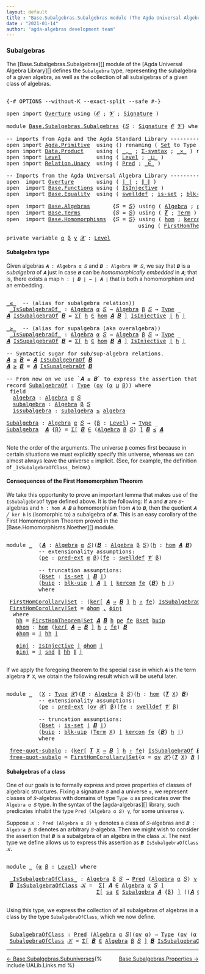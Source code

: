 ```yaml
---
layout: default
title : "Base.Subalgebras.Subalgebras module (The Agda Universal Algebra Library)"
date : "2021-01-14"
author: "agda-algebras development team"
---
```


### <a id="subalgebras">Subalgebras</a>

The [Base.Subalgebras.Subalgebras][] module of the [Agda Universal Algebra Library][] defines the `Subalgebra` type, representing the subalgebra of a given algebra, as well as the collection of all subalgebras of a given class of algebras.

<pre class="Agda">

<a id="466" class="Symbol">{-#</a> <a id="470" class="Keyword">OPTIONS</a> <a id="478" class="Pragma">--without-K</a> <a id="490" class="Pragma">--exact-split</a> <a id="504" class="Pragma">--safe</a> <a id="511" class="Symbol">#-}</a>

<a id="516" class="Keyword">open</a> <a id="521" class="Keyword">import</a> <a id="528" href="Overture.html" class="Module">Overture</a> <a id="537" class="Keyword">using</a> <a id="543" class="Symbol">(</a><a id="544" href="Overture.Signatures.html#520" class="Generalizable">𝓞</a> <a id="546" class="Symbol">;</a> <a id="548" href="Overture.Signatures.html#522" class="Generalizable">𝓥</a> <a id="550" class="Symbol">;</a> <a id="552" href="Overture.Signatures.html#3171" class="Function">Signature</a> <a id="562" class="Symbol">)</a>

<a id="565" class="Keyword">module</a> <a id="572" href="Base.Subalgebras.Subalgebras.html" class="Module">Base.Subalgebras.Subalgebras</a> <a id="601" class="Symbol">{</a><a id="602" href="Base.Subalgebras.Subalgebras.html#602" class="Bound">𝑆</a> <a id="604" class="Symbol">:</a> <a id="606" href="Overture.Signatures.html#3171" class="Function">Signature</a> <a id="616" href="Overture.Signatures.html#520" class="Generalizable">𝓞</a> <a id="618" href="Overture.Signatures.html#522" class="Generalizable">𝓥</a><a id="619" class="Symbol">}</a> <a id="621" class="Keyword">where</a>

<a id="628" class="Comment">-- imports from Agda and the Agda Standard Library ------------------------------------</a>
<a id="716" class="Keyword">open</a> <a id="721" class="Keyword">import</a> <a id="728" href="Agda.Primitive.html" class="Module">Agda.Primitive</a>  <a id="744" class="Keyword">using</a> <a id="750" class="Symbol">()</a> <a id="753" class="Keyword">renaming</a> <a id="762" class="Symbol">(</a> <a id="764" href="Agda.Primitive.html#326" class="Primitive">Set</a> <a id="768" class="Symbol">to</a> <a id="771" class="Primitive">Type</a> <a id="776" class="Symbol">)</a>
<a id="778" class="Keyword">open</a> <a id="783" class="Keyword">import</a> <a id="790" href="Data.Product.html" class="Module">Data.Product</a>    <a id="806" class="Keyword">using</a> <a id="812" class="Symbol">(</a> <a id="814" href="Agda.Builtin.Sigma.html#236" class="InductiveConstructor Operator">_,_</a> <a id="818" class="Symbol">;</a> <a id="820" href="Data.Product.html#916" class="Function">Σ-syntax</a> <a id="829" class="Symbol">;</a> <a id="831" href="Data.Product.html#1167" class="Function Operator">_×_</a> <a id="835" class="Symbol">)</a> <a id="837" class="Keyword">renaming</a> <a id="846" class="Symbol">(</a> <a id="848" href="Agda.Builtin.Sigma.html#264" class="Field">proj₂</a> <a id="854" class="Symbol">to</a> <a id="857" class="Field">snd</a> <a id="861" class="Symbol">)</a>
<a id="863" class="Keyword">open</a> <a id="868" class="Keyword">import</a> <a id="875" href="Level.html" class="Module">Level</a>           <a id="891" class="Keyword">using</a> <a id="897" class="Symbol">(</a> <a id="899" href="Agda.Primitive.html#597" class="Postulate">Level</a> <a id="905" class="Symbol">;</a> <a id="907" href="Agda.Primitive.html#810" class="Primitive Operator">_⊔_</a> <a id="911" class="Symbol">)</a>
<a id="913" class="Keyword">open</a> <a id="918" class="Keyword">import</a> <a id="925" href="Relation.Unary.html" class="Module">Relation.Unary</a>  <a id="941" class="Keyword">using</a> <a id="947" class="Symbol">(</a> <a id="949" href="Relation.Unary.html#1101" class="Function">Pred</a> <a id="954" class="Symbol">;</a> <a id="956" href="Relation.Unary.html#1523" class="Function Operator">_∈_</a> <a id="960" class="Symbol">)</a>

<a id="963" class="Comment">-- Imports from the Agda Universal Algebra Library ------------------------------------</a>
<a id="1051" class="Keyword">open</a>  <a id="1057" class="Keyword">import</a> <a id="1064" href="Overture.html" class="Module">Overture</a>       <a id="1079" class="Keyword">using</a> <a id="1085" class="Symbol">(</a> <a id="1087" href="Overture.Basic.html#4303" class="Function Operator">∣_∣</a> <a id="1091" class="Symbol">;</a> <a id="1093" href="Overture.Basic.html#4341" class="Function Operator">∥_∥</a> <a id="1097" class="Symbol">)</a>
<a id="1099" class="Keyword">open</a>  <a id="1105" class="Keyword">import</a> <a id="1112" href="Base.Functions.html" class="Module">Base.Functions</a> <a id="1127" class="Keyword">using</a> <a id="1133" class="Symbol">(</a> <a id="1135" href="Base.Functions.Injective.html#1273" class="Function">IsInjective</a> <a id="1147" class="Symbol">)</a>
<a id="1149" class="Keyword">open</a>  <a id="1155" class="Keyword">import</a> <a id="1162" href="Base.Equality.html" class="Module">Base.Equality</a>  <a id="1177" class="Keyword">using</a> <a id="1183" class="Symbol">(</a> <a id="1185" href="Base.Equality.Welldefined.html#2509" class="Function">swelldef</a> <a id="1194" class="Symbol">;</a> <a id="1196" href="Base.Equality.Truncation.html#6603" class="Function">is-set</a> <a id="1203" class="Symbol">;</a> <a id="1205" href="Base.Equality.Truncation.html#10874" class="Function">blk-uip</a> <a id="1213" class="Symbol">;</a> <a id="1215" href="Base.Equality.Extensionality.html#3021" class="Function">pred-ext</a> <a id="1224" class="Symbol">)</a>

<a id="1227" class="Keyword">open</a>  <a id="1233" class="Keyword">import</a> <a id="1240" href="Base.Algebras.html" class="Module">Base.Algebras</a>       <a id="1260" class="Symbol">{</a><a id="1261" class="Argument">𝑆</a> <a id="1263" class="Symbol">=</a> <a id="1265" href="Base.Subalgebras.Subalgebras.html#602" class="Bound">𝑆</a><a id="1266" class="Symbol">}</a> <a id="1268" class="Keyword">using</a> <a id="1274" class="Symbol">(</a> <a id="1276" href="Base.Algebras.Basic.html#3051" class="Function">Algebra</a> <a id="1284" class="Symbol">;</a> <a id="1286" href="Base.Algebras.Products.html#3109" class="Function">ov</a> <a id="1289" class="Symbol">)</a>
<a id="1291" class="Keyword">open</a>  <a id="1297" class="Keyword">import</a> <a id="1304" href="Base.Terms.html" class="Module">Base.Terms</a>          <a id="1324" class="Symbol">{</a><a id="1325" class="Argument">𝑆</a> <a id="1327" class="Symbol">=</a> <a id="1329" href="Base.Subalgebras.Subalgebras.html#602" class="Bound">𝑆</a><a id="1330" class="Symbol">}</a> <a id="1332" class="Keyword">using</a> <a id="1338" class="Symbol">(</a> <a id="1340" href="Base.Terms.Basic.html#3370" class="Function">𝑻</a> <a id="1342" class="Symbol">;</a> <a id="1344" href="Base.Terms.Basic.html#2087" class="Datatype">Term</a> <a id="1349" class="Symbol">)</a>
<a id="1351" class="Keyword">open</a>  <a id="1357" class="Keyword">import</a> <a id="1364" href="Base.Homomorphisms.html" class="Module">Base.Homomorphisms</a>  <a id="1384" class="Symbol">{</a><a id="1385" class="Argument">𝑆</a> <a id="1387" class="Symbol">=</a> <a id="1389" href="Base.Subalgebras.Subalgebras.html#602" class="Bound">𝑆</a><a id="1390" class="Symbol">}</a> <a id="1392" class="Keyword">using</a> <a id="1398" class="Symbol">(</a> <a id="1400" href="Base.Homomorphisms.Basic.html#2738" class="Function">hom</a> <a id="1404" class="Symbol">;</a> <a id="1406" href="Base.Homomorphisms.Kernels.html#2368" class="Function">kercon</a> <a id="1413" class="Symbol">;</a> <a id="1415" href="Base.Homomorphisms.Kernels.html#2774" class="Function Operator">ker[_⇒_]_↾_</a> <a id="1427" class="Symbol">)</a>
                                         <a id="1470" class="Keyword">using</a> <a id="1476" class="Symbol">(</a> <a id="1478" href="Base.Homomorphisms.Noether.html#3715" class="Function">FirstHomTheorem|Set</a> <a id="1498" class="Symbol">;</a> <a id="1500" href="Base.Homomorphisms.Isomorphisms.html#2018" class="Record Operator">_≅_</a> <a id="1504" class="Symbol">)</a>

<a id="1507" class="Keyword">private</a> <a id="1515" class="Keyword">variable</a> <a id="1524" href="Base.Subalgebras.Subalgebras.html#1524" class="Generalizable">α</a> <a id="1526" href="Base.Subalgebras.Subalgebras.html#1526" class="Generalizable">β</a> <a id="1528" href="Base.Subalgebras.Subalgebras.html#1528" class="Generalizable">γ</a> <a id="1530" href="Base.Subalgebras.Subalgebras.html#1530" class="Generalizable">𝓧</a> <a id="1532" class="Symbol">:</a> <a id="1534" href="Agda.Primitive.html#597" class="Postulate">Level</a>
</pre>


#### <a id="subalgebra-type">Subalgebra type</a>

Given algebras `𝑨 : Algebra α 𝑆` and `𝑩 : Algebra 𝓦 𝑆`, we say that `𝑩` is a *subalgebra* of `𝑨` just in case `𝑩` can be *homomorphically embedded* in `𝑨`; that is, there exists a map `h : ∣ 𝑩 ∣ → ∣ 𝑨 ∣` that is both a homomorphism and an embedding.

<pre class="Agda">

<a id="_≤_"></a><a id="1868" href="Base.Subalgebras.Subalgebras.html#1868" class="Function Operator">_≤_</a>  <a id="1873" class="Comment">-- (alias for subalgebra relation))</a>
 <a id="_IsSubalgebraOf_"></a><a id="1910" href="Base.Subalgebras.Subalgebras.html#1910" class="Function Operator">_IsSubalgebraOf_</a> <a id="1927" class="Symbol">:</a> <a id="1929" href="Base.Algebras.Basic.html#3051" class="Function">Algebra</a> <a id="1937" href="Base.Subalgebras.Subalgebras.html#1524" class="Generalizable">α</a> <a id="1939" href="Base.Subalgebras.Subalgebras.html#602" class="Bound">𝑆</a> <a id="1941" class="Symbol">→</a> <a id="1943" href="Base.Algebras.Basic.html#3051" class="Function">Algebra</a> <a id="1951" href="Base.Subalgebras.Subalgebras.html#1526" class="Generalizable">β</a> <a id="1953" href="Base.Subalgebras.Subalgebras.html#602" class="Bound">𝑆</a> <a id="1955" class="Symbol">→</a> <a id="1957" href="Base.Subalgebras.Subalgebras.html#771" class="Primitive">Type</a> <a id="1962" class="Symbol">_</a>
<a id="1964" href="Base.Subalgebras.Subalgebras.html#1964" class="Bound">𝑨</a> <a id="1966" href="Base.Subalgebras.Subalgebras.html#1910" class="Function Operator">IsSubalgebraOf</a> <a id="1981" href="Base.Subalgebras.Subalgebras.html#1981" class="Bound">𝑩</a> <a id="1983" class="Symbol">=</a> <a id="1985" href="Data.Product.html#916" class="Function">Σ[</a> <a id="1988" href="Base.Subalgebras.Subalgebras.html#1988" class="Bound">h</a> <a id="1990" href="Data.Product.html#916" class="Function">∈</a> <a id="1992" href="Base.Homomorphisms.Basic.html#2738" class="Function">hom</a> <a id="1996" href="Base.Subalgebras.Subalgebras.html#1964" class="Bound">𝑨</a> <a id="1998" href="Base.Subalgebras.Subalgebras.html#1981" class="Bound">𝑩</a> <a id="2000" href="Data.Product.html#916" class="Function">]</a> <a id="2002" href="Base.Functions.Injective.html#1273" class="Function">IsInjective</a> <a id="2014" href="Overture.Basic.html#4303" class="Function Operator">∣</a> <a id="2016" href="Base.Subalgebras.Subalgebras.html#1988" class="Bound">h</a> <a id="2018" href="Overture.Basic.html#4303" class="Function Operator">∣</a>

<a id="_≥_"></a><a id="2021" href="Base.Subalgebras.Subalgebras.html#2021" class="Function Operator">_≥_</a>  <a id="2026" class="Comment">-- (alias for supalgebra (aka overalgebra))</a>
 <a id="_IsSupalgebraOf_"></a><a id="2071" href="Base.Subalgebras.Subalgebras.html#2071" class="Function Operator">_IsSupalgebraOf_</a> <a id="2088" class="Symbol">:</a> <a id="2090" href="Base.Algebras.Basic.html#3051" class="Function">Algebra</a> <a id="2098" href="Base.Subalgebras.Subalgebras.html#1524" class="Generalizable">α</a> <a id="2100" href="Base.Subalgebras.Subalgebras.html#602" class="Bound">𝑆</a> <a id="2102" class="Symbol">→</a> <a id="2104" href="Base.Algebras.Basic.html#3051" class="Function">Algebra</a> <a id="2112" href="Base.Subalgebras.Subalgebras.html#1526" class="Generalizable">β</a> <a id="2114" href="Base.Subalgebras.Subalgebras.html#602" class="Bound">𝑆</a> <a id="2116" class="Symbol">→</a> <a id="2118" href="Base.Subalgebras.Subalgebras.html#771" class="Primitive">Type</a> <a id="2123" class="Symbol">_</a>
<a id="2125" href="Base.Subalgebras.Subalgebras.html#2125" class="Bound">𝑨</a> <a id="2127" href="Base.Subalgebras.Subalgebras.html#2071" class="Function Operator">IsSupalgebraOf</a> <a id="2142" href="Base.Subalgebras.Subalgebras.html#2142" class="Bound">𝑩</a> <a id="2144" class="Symbol">=</a> <a id="2146" href="Data.Product.html#916" class="Function">Σ[</a> <a id="2149" href="Base.Subalgebras.Subalgebras.html#2149" class="Bound">h</a> <a id="2151" href="Data.Product.html#916" class="Function">∈</a> <a id="2153" href="Base.Homomorphisms.Basic.html#2738" class="Function">hom</a> <a id="2157" href="Base.Subalgebras.Subalgebras.html#2142" class="Bound">𝑩</a> <a id="2159" href="Base.Subalgebras.Subalgebras.html#2125" class="Bound">𝑨</a> <a id="2161" href="Data.Product.html#916" class="Function">]</a> <a id="2163" href="Base.Functions.Injective.html#1273" class="Function">IsInjective</a> <a id="2175" href="Overture.Basic.html#4303" class="Function Operator">∣</a> <a id="2177" href="Base.Subalgebras.Subalgebras.html#2149" class="Bound">h</a> <a id="2179" href="Overture.Basic.html#4303" class="Function Operator">∣</a>

<a id="2182" class="Comment">-- Syntactic sugar for sub/sup-algebra relations.</a>
<a id="2232" href="Base.Subalgebras.Subalgebras.html#2232" class="Bound">𝑨</a> <a id="2234" href="Base.Subalgebras.Subalgebras.html#1868" class="Function Operator">≤</a> <a id="2236" href="Base.Subalgebras.Subalgebras.html#2236" class="Bound">𝑩</a> <a id="2238" class="Symbol">=</a> <a id="2240" href="Base.Subalgebras.Subalgebras.html#2232" class="Bound">𝑨</a> <a id="2242" href="Base.Subalgebras.Subalgebras.html#1910" class="Function Operator">IsSubalgebraOf</a> <a id="2257" href="Base.Subalgebras.Subalgebras.html#2236" class="Bound">𝑩</a>
<a id="2259" href="Base.Subalgebras.Subalgebras.html#2259" class="Bound">𝑨</a> <a id="2261" href="Base.Subalgebras.Subalgebras.html#2021" class="Function Operator">≥</a> <a id="2263" href="Base.Subalgebras.Subalgebras.html#2263" class="Bound">𝑩</a> <a id="2265" class="Symbol">=</a> <a id="2267" href="Base.Subalgebras.Subalgebras.html#2259" class="Bound">𝑨</a> <a id="2269" href="Base.Subalgebras.Subalgebras.html#2071" class="Function Operator">IsSupalgebraOf</a> <a id="2284" href="Base.Subalgebras.Subalgebras.html#2263" class="Bound">𝑩</a>

<a id="2287" class="Comment">-- From now on we use `𝑨 ≤ 𝑩` to express the assertion that `𝑨` is a subalgebra of `𝑩`.</a>
<a id="2375" class="Keyword">record</a> <a id="SubalgebraOf"></a><a id="2382" href="Base.Subalgebras.Subalgebras.html#2382" class="Record">SubalgebraOf</a> <a id="2395" class="Symbol">:</a> <a id="2397" href="Base.Subalgebras.Subalgebras.html#771" class="Primitive">Type</a> <a id="2402" class="Symbol">(</a><a id="2403" href="Base.Algebras.Products.html#3109" class="Function">ov</a> <a id="2406" class="Symbol">(</a><a id="2407" href="Base.Subalgebras.Subalgebras.html#2407" class="Bound">α</a> <a id="2409" href="Agda.Primitive.html#810" class="Primitive Operator">⊔</a> <a id="2411" href="Base.Subalgebras.Subalgebras.html#2411" class="Bound">β</a><a id="2412" class="Symbol">))</a> <a id="2415" class="Keyword">where</a>
 <a id="2422" class="Keyword">field</a>
  <a id="SubalgebraOf.algebra"></a><a id="2430" href="Base.Subalgebras.Subalgebras.html#2430" class="Field">algebra</a> <a id="2438" class="Symbol">:</a> <a id="2440" href="Base.Algebras.Basic.html#3051" class="Function">Algebra</a> <a id="2448" href="Base.Subalgebras.Subalgebras.html#2407" class="Bound">α</a> <a id="2450" href="Base.Subalgebras.Subalgebras.html#602" class="Bound">𝑆</a>
  <a id="SubalgebraOf.subalgebra"></a><a id="2454" href="Base.Subalgebras.Subalgebras.html#2454" class="Field">subalgebra</a> <a id="2465" class="Symbol">:</a> <a id="2467" href="Base.Algebras.Basic.html#3051" class="Function">Algebra</a> <a id="2475" href="Base.Subalgebras.Subalgebras.html#2411" class="Bound">β</a> <a id="2477" href="Base.Subalgebras.Subalgebras.html#602" class="Bound">𝑆</a>
  <a id="SubalgebraOf.issubalgebra"></a><a id="2481" href="Base.Subalgebras.Subalgebras.html#2481" class="Field">issubalgebra</a> <a id="2494" class="Symbol">:</a> <a id="2496" href="Base.Subalgebras.Subalgebras.html#2454" class="Field">subalgebra</a> <a id="2507" href="Base.Subalgebras.Subalgebras.html#1868" class="Function Operator">≤</a> <a id="2509" href="Base.Subalgebras.Subalgebras.html#2430" class="Field">algebra</a>

<a id="Subalgebra"></a><a id="2518" href="Base.Subalgebras.Subalgebras.html#2518" class="Function">Subalgebra</a> <a id="2529" class="Symbol">:</a> <a id="2531" href="Base.Algebras.Basic.html#3051" class="Function">Algebra</a> <a id="2539" href="Base.Subalgebras.Subalgebras.html#1524" class="Generalizable">α</a> <a id="2541" href="Base.Subalgebras.Subalgebras.html#602" class="Bound">𝑆</a> <a id="2543" class="Symbol">→</a> <a id="2545" class="Symbol">{</a><a id="2546" href="Base.Subalgebras.Subalgebras.html#2546" class="Bound">β</a> <a id="2548" class="Symbol">:</a> <a id="2550" href="Agda.Primitive.html#597" class="Postulate">Level</a><a id="2555" class="Symbol">}</a> <a id="2557" class="Symbol">→</a> <a id="2559" href="Base.Subalgebras.Subalgebras.html#771" class="Primitive">Type</a> <a id="2564" class="Symbol">_</a>
<a id="2566" href="Base.Subalgebras.Subalgebras.html#2518" class="Function">Subalgebra</a>  <a id="2578" href="Base.Subalgebras.Subalgebras.html#2578" class="Bound">𝑨</a> <a id="2580" class="Symbol">{</a><a id="2581" href="Base.Subalgebras.Subalgebras.html#2581" class="Bound">β</a><a id="2582" class="Symbol">}</a> <a id="2584" class="Symbol">=</a> <a id="2586" href="Data.Product.html#916" class="Function">Σ[</a> <a id="2589" href="Base.Subalgebras.Subalgebras.html#2589" class="Bound">𝑩</a> <a id="2591" href="Data.Product.html#916" class="Function">∈</a> <a id="2593" class="Symbol">(</a><a id="2594" href="Base.Algebras.Basic.html#3051" class="Function">Algebra</a> <a id="2602" href="Base.Subalgebras.Subalgebras.html#2581" class="Bound">β</a> <a id="2604" href="Base.Subalgebras.Subalgebras.html#602" class="Bound">𝑆</a><a id="2605" class="Symbol">)</a> <a id="2607" href="Data.Product.html#916" class="Function">]</a> <a id="2609" href="Base.Subalgebras.Subalgebras.html#2589" class="Bound">𝑩</a> <a id="2611" href="Base.Subalgebras.Subalgebras.html#1868" class="Function Operator">≤</a> <a id="2613" href="Base.Subalgebras.Subalgebras.html#2578" class="Bound">𝑨</a>

</pre>

Note the order of the arguments.  The universe `β` comes first because in certain
situations we must explicitly specify this universe, whereas we can almost always
leave the universe `α` implicit. (See, for example, the definition of
`_IsSubalgebraOfClass_` below.)


#### <a id="consequences-of-the-first-homomorphism-theorem">Consequences of the First Homomorphism Theorem</a>

We take this opportunity to prove an important lemma that makes use of the
`IsSubalgebraOf` type defined above.  It is the following: If `𝑨` and `𝑩`
are `𝑆`-algebras and `h : hom 𝑨 𝑩` a homomorphism from `𝑨` to `𝑩`, then
the quotient `𝑨 ╱ ker h` is (isomorphic to) a subalgebra of `𝑩`.
This is an easy corollary of the First Homomorphism Theorem proved in
the [Base.Homomorphisms.Noether][] module.

<pre class="Agda">

<a id="3422" class="Keyword">module</a> <a id="3429" href="Base.Subalgebras.Subalgebras.html#3429" class="Module">_</a>  <a id="3432" class="Symbol">(</a><a id="3433" href="Base.Subalgebras.Subalgebras.html#3433" class="Bound">𝑨</a> <a id="3435" class="Symbol">:</a> <a id="3437" href="Base.Algebras.Basic.html#3051" class="Function">Algebra</a> <a id="3445" href="Base.Subalgebras.Subalgebras.html#1524" class="Generalizable">α</a> <a id="3447" href="Base.Subalgebras.Subalgebras.html#602" class="Bound">𝑆</a><a id="3448" class="Symbol">)(</a><a id="3450" href="Base.Subalgebras.Subalgebras.html#3450" class="Bound">𝑩</a> <a id="3452" class="Symbol">:</a> <a id="3454" href="Base.Algebras.Basic.html#3051" class="Function">Algebra</a> <a id="3462" href="Base.Subalgebras.Subalgebras.html#1526" class="Generalizable">β</a> <a id="3464" href="Base.Subalgebras.Subalgebras.html#602" class="Bound">𝑆</a><a id="3465" class="Symbol">)(</a><a id="3467" href="Base.Subalgebras.Subalgebras.html#3467" class="Bound">h</a> <a id="3469" class="Symbol">:</a> <a id="3471" href="Base.Homomorphisms.Basic.html#2738" class="Function">hom</a> <a id="3475" href="Base.Subalgebras.Subalgebras.html#3433" class="Bound">𝑨</a> <a id="3477" href="Base.Subalgebras.Subalgebras.html#3450" class="Bound">𝑩</a><a id="3478" class="Symbol">)</a>
          <a id="3490" class="Comment">-- extensionality assumptions:</a>
          <a id="3531" class="Symbol">(</a><a id="3532" href="Base.Subalgebras.Subalgebras.html#3532" class="Bound">pe</a> <a id="3535" class="Symbol">:</a> <a id="3537" href="Base.Equality.Extensionality.html#3021" class="Function">pred-ext</a> <a id="3546" href="Base.Subalgebras.Subalgebras.html#1524" class="Generalizable">α</a> <a id="3548" href="Base.Subalgebras.Subalgebras.html#1526" class="Generalizable">β</a><a id="3549" class="Symbol">)(</a><a id="3551" href="Base.Subalgebras.Subalgebras.html#3551" class="Bound">fe</a> <a id="3554" class="Symbol">:</a> <a id="3556" href="Base.Equality.Welldefined.html#2509" class="Function">swelldef</a> <a id="3565" href="Base.Subalgebras.Subalgebras.html#618" class="Bound">𝓥</a> <a id="3567" href="Base.Subalgebras.Subalgebras.html#1526" class="Generalizable">β</a><a id="3568" class="Symbol">)</a>

          <a id="3581" class="Comment">-- truncation assumptions:</a>
          <a id="3618" class="Symbol">(</a><a id="3619" href="Base.Subalgebras.Subalgebras.html#3619" class="Bound">Bset</a> <a id="3624" class="Symbol">:</a> <a id="3626" href="Base.Equality.Truncation.html#6603" class="Function">is-set</a> <a id="3633" href="Overture.Basic.html#4303" class="Function Operator">∣</a> <a id="3635" href="Base.Subalgebras.Subalgebras.html#3450" class="Bound">𝑩</a> <a id="3637" href="Overture.Basic.html#4303" class="Function Operator">∣</a><a id="3638" class="Symbol">)</a>
          <a id="3650" class="Symbol">(</a><a id="3651" href="Base.Subalgebras.Subalgebras.html#3651" class="Bound">buip</a> <a id="3656" class="Symbol">:</a> <a id="3658" href="Base.Equality.Truncation.html#10874" class="Function">blk-uip</a> <a id="3666" href="Overture.Basic.html#4303" class="Function Operator">∣</a> <a id="3668" href="Base.Subalgebras.Subalgebras.html#3433" class="Bound">𝑨</a> <a id="3670" href="Overture.Basic.html#4303" class="Function Operator">∣</a> <a id="3672" href="Overture.Basic.html#4303" class="Function Operator">∣</a> <a id="3674" href="Base.Homomorphisms.Kernels.html#2368" class="Function">kercon</a> <a id="3681" href="Base.Subalgebras.Subalgebras.html#3551" class="Bound">fe</a> <a id="3684" class="Symbol">{</a><a id="3685" href="Base.Subalgebras.Subalgebras.html#3450" class="Bound">𝑩</a><a id="3686" class="Symbol">}</a> <a id="3688" href="Base.Subalgebras.Subalgebras.html#3467" class="Bound">h</a> <a id="3690" href="Overture.Basic.html#4303" class="Function Operator">∣</a><a id="3691" class="Symbol">)</a>
          <a id="3703" class="Keyword">where</a>

 <a id="3711" href="Base.Subalgebras.Subalgebras.html#3711" class="Function">FirstHomCorollary|Set</a> <a id="3733" class="Symbol">:</a> <a id="3735" class="Symbol">(</a><a id="3736" href="Base.Homomorphisms.Kernels.html#2774" class="Function Operator">ker[</a> <a id="3741" href="Base.Subalgebras.Subalgebras.html#3433" class="Bound">𝑨</a> <a id="3743" href="Base.Homomorphisms.Kernels.html#2774" class="Function Operator">⇒</a> <a id="3745" href="Base.Subalgebras.Subalgebras.html#3450" class="Bound">𝑩</a> <a id="3747" href="Base.Homomorphisms.Kernels.html#2774" class="Function Operator">]</a> <a id="3749" href="Base.Subalgebras.Subalgebras.html#3467" class="Bound">h</a> <a id="3751" href="Base.Homomorphisms.Kernels.html#2774" class="Function Operator">↾</a> <a id="3753" href="Base.Subalgebras.Subalgebras.html#3551" class="Bound">fe</a><a id="3755" class="Symbol">)</a> <a id="3757" href="Base.Subalgebras.Subalgebras.html#1910" class="Function Operator">IsSubalgebraOf</a> <a id="3772" href="Base.Subalgebras.Subalgebras.html#3450" class="Bound">𝑩</a>
 <a id="3775" href="Base.Subalgebras.Subalgebras.html#3711" class="Function">FirstHomCorollary|Set</a> <a id="3797" class="Symbol">=</a> <a id="3799" href="Base.Subalgebras.Subalgebras.html#3872" class="Function">ϕhom</a> <a id="3804" href="Agda.Builtin.Sigma.html#236" class="InductiveConstructor Operator">,</a> <a id="3806" href="Base.Subalgebras.Subalgebras.html#3928" class="Function">ϕinj</a>
  <a id="3813" class="Keyword">where</a>
   <a id="3822" href="Base.Subalgebras.Subalgebras.html#3822" class="Function">hh</a> <a id="3825" class="Symbol">=</a> <a id="3827" href="Base.Homomorphisms.Noether.html#3715" class="Function">FirstHomTheorem|Set</a> <a id="3847" href="Base.Subalgebras.Subalgebras.html#3433" class="Bound">𝑨</a> <a id="3849" href="Base.Subalgebras.Subalgebras.html#3450" class="Bound">𝑩</a> <a id="3851" href="Base.Subalgebras.Subalgebras.html#3467" class="Bound">h</a> <a id="3853" href="Base.Subalgebras.Subalgebras.html#3532" class="Bound">pe</a> <a id="3856" href="Base.Subalgebras.Subalgebras.html#3551" class="Bound">fe</a> <a id="3859" href="Base.Subalgebras.Subalgebras.html#3619" class="Bound">Bset</a> <a id="3864" href="Base.Subalgebras.Subalgebras.html#3651" class="Bound">buip</a>
   <a id="3872" href="Base.Subalgebras.Subalgebras.html#3872" class="Function">ϕhom</a> <a id="3877" class="Symbol">:</a> <a id="3879" href="Base.Homomorphisms.Basic.html#2738" class="Function">hom</a> <a id="3883" class="Symbol">(</a><a id="3884" href="Base.Homomorphisms.Kernels.html#2774" class="Function Operator">ker[</a> <a id="3889" href="Base.Subalgebras.Subalgebras.html#3433" class="Bound">𝑨</a> <a id="3891" href="Base.Homomorphisms.Kernels.html#2774" class="Function Operator">⇒</a> <a id="3893" href="Base.Subalgebras.Subalgebras.html#3450" class="Bound">𝑩</a> <a id="3895" href="Base.Homomorphisms.Kernels.html#2774" class="Function Operator">]</a> <a id="3897" href="Base.Subalgebras.Subalgebras.html#3467" class="Bound">h</a> <a id="3899" href="Base.Homomorphisms.Kernels.html#2774" class="Function Operator">↾</a> <a id="3901" href="Base.Subalgebras.Subalgebras.html#3551" class="Bound">fe</a><a id="3903" class="Symbol">)</a> <a id="3905" href="Base.Subalgebras.Subalgebras.html#3450" class="Bound">𝑩</a>
   <a id="3910" href="Base.Subalgebras.Subalgebras.html#3872" class="Function">ϕhom</a> <a id="3915" class="Symbol">=</a> <a id="3917" href="Overture.Basic.html#4303" class="Function Operator">∣</a> <a id="3919" href="Base.Subalgebras.Subalgebras.html#3822" class="Function">hh</a> <a id="3922" href="Overture.Basic.html#4303" class="Function Operator">∣</a>

   <a id="3928" href="Base.Subalgebras.Subalgebras.html#3928" class="Function">ϕinj</a> <a id="3933" class="Symbol">:</a> <a id="3935" href="Base.Functions.Injective.html#1273" class="Function">IsInjective</a> <a id="3947" href="Overture.Basic.html#4303" class="Function Operator">∣</a> <a id="3949" href="Base.Subalgebras.Subalgebras.html#3872" class="Function">ϕhom</a> <a id="3954" href="Overture.Basic.html#4303" class="Function Operator">∣</a>
   <a id="3959" href="Base.Subalgebras.Subalgebras.html#3928" class="Function">ϕinj</a> <a id="3964" class="Symbol">=</a> <a id="3966" href="Overture.Basic.html#4303" class="Function Operator">∣</a> <a id="3968" href="Base.Subalgebras.Subalgebras.html#857" class="Field">snd</a> <a id="3972" href="Overture.Basic.html#4341" class="Function Operator">∥</a> <a id="3974" href="Base.Subalgebras.Subalgebras.html#3822" class="Function">hh</a> <a id="3977" href="Overture.Basic.html#4341" class="Function Operator">∥</a> <a id="3979" href="Overture.Basic.html#4303" class="Function Operator">∣</a>

</pre>

If we apply the foregoing theorem to the special case in which `𝑨` is the term
algebra `𝑻 X`, we obtain the following result which will be useful later.

<pre class="Agda">

<a id="4162" class="Keyword">module</a> <a id="4169" href="Base.Subalgebras.Subalgebras.html#4169" class="Module">_</a>  <a id="4172" class="Symbol">(</a><a id="4173" href="Base.Subalgebras.Subalgebras.html#4173" class="Bound">X</a> <a id="4175" class="Symbol">:</a> <a id="4177" href="Base.Subalgebras.Subalgebras.html#771" class="Primitive">Type</a> <a id="4182" href="Base.Subalgebras.Subalgebras.html#1530" class="Generalizable">𝓧</a><a id="4183" class="Symbol">)(</a><a id="4185" href="Base.Subalgebras.Subalgebras.html#4185" class="Bound">𝑩</a> <a id="4187" class="Symbol">:</a> <a id="4189" href="Base.Algebras.Basic.html#3051" class="Function">Algebra</a> <a id="4197" href="Base.Subalgebras.Subalgebras.html#1526" class="Generalizable">β</a> <a id="4199" href="Base.Subalgebras.Subalgebras.html#602" class="Bound">𝑆</a><a id="4200" class="Symbol">)(</a><a id="4202" href="Base.Subalgebras.Subalgebras.html#4202" class="Bound">h</a> <a id="4204" class="Symbol">:</a> <a id="4206" href="Base.Homomorphisms.Basic.html#2738" class="Function">hom</a> <a id="4210" class="Symbol">(</a><a id="4211" href="Base.Terms.Basic.html#3370" class="Function">𝑻</a> <a id="4213" href="Base.Subalgebras.Subalgebras.html#4173" class="Bound">X</a><a id="4214" class="Symbol">)</a> <a id="4216" href="Base.Subalgebras.Subalgebras.html#4185" class="Bound">𝑩</a><a id="4217" class="Symbol">)</a>
          <a id="4229" class="Comment">-- extensionality assumptions:</a>
          <a id="4270" class="Symbol">(</a><a id="4271" href="Base.Subalgebras.Subalgebras.html#4271" class="Bound">pe</a> <a id="4274" class="Symbol">:</a> <a id="4276" href="Base.Equality.Extensionality.html#3021" class="Function">pred-ext</a> <a id="4285" class="Symbol">(</a><a id="4286" href="Base.Algebras.Products.html#3109" class="Function">ov</a> <a id="4289" href="Base.Subalgebras.Subalgebras.html#1530" class="Generalizable">𝓧</a><a id="4290" class="Symbol">)</a> <a id="4292" href="Base.Subalgebras.Subalgebras.html#1526" class="Generalizable">β</a><a id="4293" class="Symbol">)(</a><a id="4295" href="Base.Subalgebras.Subalgebras.html#4295" class="Bound">fe</a> <a id="4298" class="Symbol">:</a> <a id="4300" href="Base.Equality.Welldefined.html#2509" class="Function">swelldef</a> <a id="4309" href="Base.Subalgebras.Subalgebras.html#618" class="Bound">𝓥</a> <a id="4311" href="Base.Subalgebras.Subalgebras.html#1526" class="Generalizable">β</a><a id="4312" class="Symbol">)</a>

          <a id="4325" class="Comment">-- truncation assumptions:</a>
          <a id="4362" class="Symbol">(</a><a id="4363" href="Base.Subalgebras.Subalgebras.html#4363" class="Bound">Bset</a> <a id="4368" class="Symbol">:</a> <a id="4370" href="Base.Equality.Truncation.html#6603" class="Function">is-set</a> <a id="4377" href="Overture.Basic.html#4303" class="Function Operator">∣</a> <a id="4379" href="Base.Subalgebras.Subalgebras.html#4185" class="Bound">𝑩</a> <a id="4381" href="Overture.Basic.html#4303" class="Function Operator">∣</a><a id="4382" class="Symbol">)</a>
          <a id="4394" class="Symbol">(</a><a id="4395" href="Base.Subalgebras.Subalgebras.html#4395" class="Bound">buip</a> <a id="4400" class="Symbol">:</a> <a id="4402" href="Base.Equality.Truncation.html#10874" class="Function">blk-uip</a> <a id="4410" class="Symbol">(</a><a id="4411" href="Base.Terms.Basic.html#2087" class="Datatype">Term</a> <a id="4416" href="Base.Subalgebras.Subalgebras.html#4173" class="Bound">X</a><a id="4417" class="Symbol">)</a> <a id="4419" href="Overture.Basic.html#4303" class="Function Operator">∣</a> <a id="4421" href="Base.Homomorphisms.Kernels.html#2368" class="Function">kercon</a> <a id="4428" href="Base.Subalgebras.Subalgebras.html#4295" class="Bound">fe</a> <a id="4431" class="Symbol">{</a><a id="4432" href="Base.Subalgebras.Subalgebras.html#4185" class="Bound">𝑩</a><a id="4433" class="Symbol">}</a> <a id="4435" href="Base.Subalgebras.Subalgebras.html#4202" class="Bound">h</a> <a id="4437" href="Overture.Basic.html#4303" class="Function Operator">∣</a><a id="4438" class="Symbol">)</a>
          <a id="4450" class="Keyword">where</a>

 <a id="4458" href="Base.Subalgebras.Subalgebras.html#4458" class="Function">free-quot-subalg</a> <a id="4475" class="Symbol">:</a> <a id="4477" class="Symbol">(</a><a id="4478" href="Base.Homomorphisms.Kernels.html#2774" class="Function Operator">ker[</a> <a id="4483" href="Base.Terms.Basic.html#3370" class="Function">𝑻</a> <a id="4485" href="Base.Subalgebras.Subalgebras.html#4173" class="Bound">X</a> <a id="4487" href="Base.Homomorphisms.Kernels.html#2774" class="Function Operator">⇒</a> <a id="4489" href="Base.Subalgebras.Subalgebras.html#4185" class="Bound">𝑩</a> <a id="4491" href="Base.Homomorphisms.Kernels.html#2774" class="Function Operator">]</a> <a id="4493" href="Base.Subalgebras.Subalgebras.html#4202" class="Bound">h</a> <a id="4495" href="Base.Homomorphisms.Kernels.html#2774" class="Function Operator">↾</a> <a id="4497" href="Base.Subalgebras.Subalgebras.html#4295" class="Bound">fe</a><a id="4499" class="Symbol">)</a> <a id="4501" href="Base.Subalgebras.Subalgebras.html#1910" class="Function Operator">IsSubalgebraOf</a> <a id="4516" href="Base.Subalgebras.Subalgebras.html#4185" class="Bound">𝑩</a>
 <a id="4519" href="Base.Subalgebras.Subalgebras.html#4458" class="Function">free-quot-subalg</a> <a id="4536" class="Symbol">=</a> <a id="4538" href="Base.Subalgebras.Subalgebras.html#3711" class="Function">FirstHomCorollary|Set</a><a id="4559" class="Symbol">{</a><a id="4560" class="Argument">α</a> <a id="4562" class="Symbol">=</a> <a id="4564" href="Base.Algebras.Products.html#3109" class="Function">ov</a> <a id="4567" href="Base.Subalgebras.Subalgebras.html#4182" class="Bound">𝓧</a><a id="4568" class="Symbol">}(</a><a id="4570" href="Base.Terms.Basic.html#3370" class="Function">𝑻</a> <a id="4572" href="Base.Subalgebras.Subalgebras.html#4173" class="Bound">X</a><a id="4573" class="Symbol">)</a> <a id="4575" href="Base.Subalgebras.Subalgebras.html#4185" class="Bound">𝑩</a> <a id="4577" href="Base.Subalgebras.Subalgebras.html#4202" class="Bound">h</a> <a id="4579" href="Base.Subalgebras.Subalgebras.html#4271" class="Bound">pe</a> <a id="4582" href="Base.Subalgebras.Subalgebras.html#4295" class="Bound">fe</a> <a id="4585" href="Base.Subalgebras.Subalgebras.html#4363" class="Bound">Bset</a> <a id="4590" href="Base.Subalgebras.Subalgebras.html#4395" class="Bound">buip</a>
</pre>

#### <a id="subalgebras-of-a-class">Subalgebras of a class</a>

One of our goals is to formally express and prove properties of classes of
algebraic structures.  Fixing a signature `𝑆` and a universe `α`, we represent
classes of `𝑆`-algebras with domains of type `Type α` as predicates over the
`Algebra α 𝑆` type. In the syntax of the [agda-algebras][] library, such
predicates inhabit the type `Pred (Algebra α 𝑆) γ`, for some universe `γ`.

Suppose `𝒦 : Pred (Algebra α 𝑆) γ` denotes a class of `𝑆`-algebras and
`𝑩 : Algebra β 𝑆` denotes an arbitrary `𝑆`-algebra. Then we might wish
to consider the assertion that `𝑩` is a subalgebra of an algebra in the
class `𝒦`.  The next type we define allows us to express this assertion
as `𝑩 IsSubalgebraOfClass 𝒦`.

<pre class="Agda">

<a id="5382" class="Keyword">module</a> <a id="5389" href="Base.Subalgebras.Subalgebras.html#5389" class="Module">_</a> <a id="5391" class="Symbol">{</a><a id="5392" href="Base.Subalgebras.Subalgebras.html#5392" class="Bound">α</a> <a id="5394" href="Base.Subalgebras.Subalgebras.html#5394" class="Bound">β</a> <a id="5396" class="Symbol">:</a> <a id="5398" href="Agda.Primitive.html#597" class="Postulate">Level</a><a id="5403" class="Symbol">}</a> <a id="5405" class="Keyword">where</a>

 <a id="5413" href="Base.Subalgebras.Subalgebras.html#5413" class="Function Operator">_IsSubalgebraOfClass_</a> <a id="5435" class="Symbol">:</a> <a id="5437" href="Base.Algebras.Basic.html#3051" class="Function">Algebra</a> <a id="5445" href="Base.Subalgebras.Subalgebras.html#5394" class="Bound">β</a> <a id="5447" href="Base.Subalgebras.Subalgebras.html#602" class="Bound">𝑆</a> <a id="5449" class="Symbol">→</a> <a id="5451" href="Relation.Unary.html#1101" class="Function">Pred</a> <a id="5456" class="Symbol">(</a><a id="5457" href="Base.Algebras.Basic.html#3051" class="Function">Algebra</a> <a id="5465" href="Base.Subalgebras.Subalgebras.html#5392" class="Bound">α</a> <a id="5467" href="Base.Subalgebras.Subalgebras.html#602" class="Bound">𝑆</a><a id="5468" class="Symbol">)</a> <a id="5470" href="Base.Subalgebras.Subalgebras.html#1528" class="Generalizable">γ</a> <a id="5472" class="Symbol">→</a> <a id="5474" href="Base.Subalgebras.Subalgebras.html#771" class="Primitive">Type</a> <a id="5479" class="Symbol">_</a>
 <a id="5482" href="Base.Subalgebras.Subalgebras.html#5482" class="Bound">𝑩</a> <a id="5484" href="Base.Subalgebras.Subalgebras.html#5413" class="Function Operator">IsSubalgebraOfClass</a> <a id="5504" href="Base.Subalgebras.Subalgebras.html#5504" class="Bound">𝒦</a> <a id="5506" class="Symbol">=</a>  <a id="5509" href="Data.Product.html#916" class="Function">Σ[</a> <a id="5512" href="Base.Subalgebras.Subalgebras.html#5512" class="Bound">𝑨</a> <a id="5514" href="Data.Product.html#916" class="Function">∈</a> <a id="5516" href="Base.Algebras.Basic.html#3051" class="Function">Algebra</a> <a id="5524" href="Base.Subalgebras.Subalgebras.html#5392" class="Bound">α</a> <a id="5526" href="Base.Subalgebras.Subalgebras.html#602" class="Bound">𝑆</a> <a id="5528" href="Data.Product.html#916" class="Function">]</a>
                            <a id="5558" href="Data.Product.html#916" class="Function">Σ[</a> <a id="5561" href="Base.Subalgebras.Subalgebras.html#5561" class="Bound">sa</a> <a id="5564" href="Data.Product.html#916" class="Function">∈</a> <a id="5566" href="Base.Subalgebras.Subalgebras.html#2518" class="Function">Subalgebra</a> <a id="5577" href="Base.Subalgebras.Subalgebras.html#5512" class="Bound">𝑨</a> <a id="5579" class="Symbol">{</a><a id="5580" href="Base.Subalgebras.Subalgebras.html#5394" class="Bound">β</a><a id="5581" class="Symbol">}</a> <a id="5583" href="Data.Product.html#916" class="Function">]</a> <a id="5585" class="Symbol">((</a><a id="5587" href="Base.Subalgebras.Subalgebras.html#5512" class="Bound">𝑨</a> <a id="5589" href="Relation.Unary.html#1523" class="Function Operator">∈</a> <a id="5591" href="Base.Subalgebras.Subalgebras.html#5504" class="Bound">𝒦</a><a id="5592" class="Symbol">)</a> <a id="5594" href="Data.Product.html#1167" class="Function Operator">×</a> <a id="5596" class="Symbol">(</a><a id="5597" href="Base.Subalgebras.Subalgebras.html#5482" class="Bound">𝑩</a> <a id="5599" href="Base.Homomorphisms.Isomorphisms.html#2018" class="Record Operator">≅</a> <a id="5601" href="Overture.Basic.html#4303" class="Function Operator">∣</a> <a id="5603" href="Base.Subalgebras.Subalgebras.html#5561" class="Bound">sa</a> <a id="5606" href="Overture.Basic.html#4303" class="Function Operator">∣</a><a id="5607" class="Symbol">))</a>

</pre>

Using this type, we express the collection of all subalgebras of algebras in a class by the type `SubalgebraOfClass`, which we now define.

<pre class="Agda">

 <a id="5778" href="Base.Subalgebras.Subalgebras.html#5778" class="Function">SubalgebraOfClass</a> <a id="5796" class="Symbol">:</a> <a id="5798" href="Relation.Unary.html#1101" class="Function">Pred</a> <a id="5803" class="Symbol">(</a><a id="5804" href="Base.Algebras.Basic.html#3051" class="Function">Algebra</a> <a id="5812" href="Base.Subalgebras.Subalgebras.html#5392" class="Bound">α</a> <a id="5814" href="Base.Subalgebras.Subalgebras.html#602" class="Bound">𝑆</a><a id="5815" class="Symbol">)(</a><a id="5817" href="Base.Algebras.Products.html#3109" class="Function">ov</a> <a id="5820" href="Base.Subalgebras.Subalgebras.html#5392" class="Bound">α</a><a id="5821" class="Symbol">)</a> <a id="5823" class="Symbol">→</a> <a id="5825" href="Base.Subalgebras.Subalgebras.html#771" class="Primitive">Type</a> <a id="5830" class="Symbol">(</a><a id="5831" href="Base.Algebras.Products.html#3109" class="Function">ov</a> <a id="5834" class="Symbol">(</a><a id="5835" href="Base.Subalgebras.Subalgebras.html#5392" class="Bound">α</a> <a id="5837" href="Agda.Primitive.html#810" class="Primitive Operator">⊔</a> <a id="5839" href="Base.Subalgebras.Subalgebras.html#5394" class="Bound">β</a><a id="5840" class="Symbol">))</a>
 <a id="5844" href="Base.Subalgebras.Subalgebras.html#5778" class="Function">SubalgebraOfClass</a> <a id="5862" href="Base.Subalgebras.Subalgebras.html#5862" class="Bound">𝒦</a> <a id="5864" class="Symbol">=</a> <a id="5866" href="Data.Product.html#916" class="Function">Σ[</a> <a id="5869" href="Base.Subalgebras.Subalgebras.html#5869" class="Bound">𝑩</a> <a id="5871" href="Data.Product.html#916" class="Function">∈</a> <a id="5873" href="Base.Algebras.Basic.html#3051" class="Function">Algebra</a> <a id="5881" href="Base.Subalgebras.Subalgebras.html#5394" class="Bound">β</a> <a id="5883" href="Base.Subalgebras.Subalgebras.html#602" class="Bound">𝑆</a> <a id="5885" href="Data.Product.html#916" class="Function">]</a> <a id="5887" href="Base.Subalgebras.Subalgebras.html#5869" class="Bound">𝑩</a> <a id="5889" href="Base.Subalgebras.Subalgebras.html#5413" class="Function Operator">IsSubalgebraOfClass</a> <a id="5909" href="Base.Subalgebras.Subalgebras.html#5862" class="Bound">𝒦</a>
</pre>

---------------------------------

<span style="float:left;">[← Base.Subalgebras.Subuniverses](Base.Subalgebras.Subuniverses.html)</span>
<span style="float:right;">[Base.Subalgebras.Properties →](Base.Subalgebras.Properties.html)</span>

{% include UALib.Links.md %}
